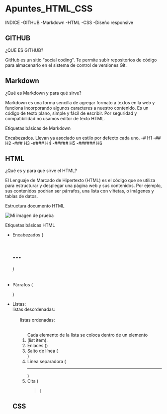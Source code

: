 # Apuntes_HTML_CSS
INDICE
-GITHUB
-Markdown
-HTML
-CSS
-Diseño responsive

## GITHUB
¿QUE ES GITHUB?

GitHub es un sitio "social coding". Te permite subir repositorios de código para almacenarlo en el sistema de control de versiones Git.

## Markdown
¿Qué es Markdown y para qué sirve?

Markdown es una forma sencilla de agregar formato a textos en la web y funciona incorporando algunos caracteres a nuestro contenido. Es un código de texto plano, simple y fácil de escribir. Por seguridad y compatibilidad no usamos editor de texto HTML.

Etiquetas básicas de Markdown

Encabezados. Llevan ya asociado un estilo por defecto cada uno.
-# H1
-## H2
-### H3
-#### H4
-##### H5
-###### H6

## HTML
¿Qué es y para qué sirve el HTML?

El Lenguaje de Marcado de Hipertexto (HTML) es el código que se utiliza para estructurar y desplegar una página web y sus contenidos. Por ejemplo, sus contenidos podrían ser párrafos, una lista con viñetas, o imágenes y tablas de datos.

Estructura documento HTML

<!DOCTYPE html>
<html>
  <head>
    <meta charset="utf-8">
    <title>Mi pagina de prueba</title>
    <link rel="icon" href="favicon.png">
  </head>
  <body>
    <img src="images/firefox-icon.png" alt="Mi imagen de prueba">
  </body>
</html>

Etiquetas básicas HTML

- Encabezados (<h1>...<h6>)  
- Párrafos (<p>)  
 - Listas:  
  listas desordenadas: <ul>  
  listas ordenadas: <ol>  
 Cada elemento de la lista se coloca dentro de un elemento <li> (list item).  
- Enlaces (<a>)  
- Salto de línea (<br/>)  
- Línea separadora (<hr/>)  
- Cita (<blockquote>)  
  
## CSS
